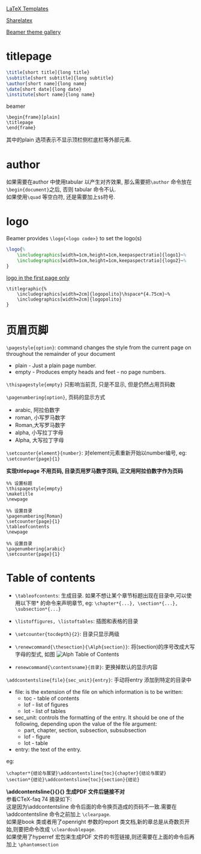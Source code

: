 [LaTeX Templates](http://www.latextemplates.com/)

[Sharelatex](https://www.sharelatex.com/templates)

[Beamer theme gallery](http://deic.uab.es/~iblanes/beamer_gallery/index.html)

# titlepage
```latex
\title[short title]{long title}
\subtitle[short subtitle]{long subtitle}
\author[short name]{long name}
\date[short date]{long date}
\institute[short name]{long name}
```
	
beamer
```
\begin{frame}[plain]
\titlepage
\end{frame}
```
其中的plain 选项表示不显示顶栏侧栏底栏等外部元素.

# author
如果需要在author 中使用tabular 以产生对齐效果, 那么需要把`\author` 命令放在`\begin{document}`之后, 否则 tabular 命令不认.  
如果使用`\quad` 等空白符, 还是需要加上`$$`符号.

# logo
Beamer provides `\logo{<logo code>}` to set the logo(s)
```latex
\logo{%
	\includegraphics[width=1cm,height=1cm,keepaspectratio]{logo1}~%
	\includegraphics[width=1cm,height=1cm,keepaspectratio]{logo2}~%
}
```

[logo in the first page only](http://tex.stackexchange.com/questions/61051/logo-in-the-first-page-only)
```
\titlegraphic{%
	\includegraphics[width=2cm]{logopolito}\hspace*{4.75cm}~%
	\includegraphics[width=2cm]{logopolito}
}
```

# 页眉页脚
`\pagestyle{option}`: command changes the style from the current page on throughout the remainder of your document

- plain - Just a plain page number.
- empty - Produces empty heads and feet - no page numbers.

`\thispagestyle{empty}` 只影响当前页, 只是不显示, 但是仍然占用页码数

`\pagenumbering{option}`, 页码的显示方式
- arabic, 阿拉伯数字
- roman, 小写罗马数字
- Roman,大写罗马数字
- alpha, 小写拉丁字母
- Alpha, 大写拉丁字母

`\setcounter{element}{number}`: 对element元素重新开始以number编号, eg: `\setcounter{page}{1}`

**实现titlepage 不用页码, 目录页用罗马数字页码, 正文用阿拉伯数字作为页码**
```
%% 设置标题
\thispagestyle{empty}
\maketitle
\newpage

%% 设置目录
\pagenumbering{Roman}
\setcounter{page}{1}
\tableofcontents
\newpage

%% 设置目录
\pagenumbering{arabic}
\setcounter{page}{1}
```

# Table of contents
- `\tableofcontents`: 生成目录.
	如果不想让某个章节标题出现在目录中,可以使用以下带* 的命令来声明章节, eg: `\chapter*{...}, \section*{...}, \subsection*{...}`
- `\listoffigures, \listoftables`: 插图和表格的目录 

- `\setcounter{tocdepth}{2}`: 目录只显示两级
- `\renewcommand{\thesection}{\Alph{section}}`: 将(section)的序号改成大写字母的型式, 如图 ![Alph Table of Contents](http://i.imgbox.com/VPal8xXr.jpg)
- `renewcommand{\contentsname}{目录}`: 更换掉默认的显示内容

`\addcontentsline{file}{sec_unit}{entry}`: 手动将entry 添加到特定的目录中

- file: is the extension of the file on which information is to be written:
	- toc - table of contents
	- lof - list of figures
	- lot - list of tables
- sec_unit: controls the formatting of the entry. It should be one of the following, depending upon the value of the file argument:
	- part, chapter, section, subsection, subsubsection
	- lof - figure
	- lot - table
- entry: the text of the entry.

eg:
```
\chapter*{结论与展望}\addcontentsline{toc}{chapter}{结论与展望}
\section*{结论}\addcontentsline{toc}{section}{结论}
```
**\addcontentsline{}{}{} 生成PDF 文件后链接不对**  
参看CTeX-faq 74 摘录如下:  
这是因为\addcontentsline 命令后面的命令换页造成的页码不一致.需要在\addcontentsline 命令之前加上 `\clearpage`.  
如果是book 类或者用了openright 参数的report 类文档,新的章总是从奇数页开始,则要把命令改成 `\cleardoublepage`.  
如果使用了hyperref 宏包来生成PDF 文件的书签链接,则还需要在上面的命令后再加上 `\phantomsection`

